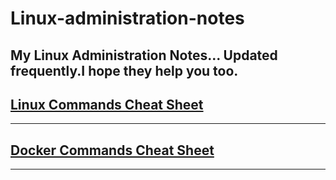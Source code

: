# Linux-administration-notes
My Linux Administration Notes...
Updated frequently.I hope they help you too.
---
## [Linux Commands Cheat Sheet](https://github.com/subodh-r-gupta/Linux-administration-notes/blob/main/Linux-commands-cheat-sheet.md)

---
## [Docker Commands Cheat Sheet](https://github.com/subodh-r-gupta/Art-of-Linux/blob/main/docker-commands-cheat-sheet.md)
---
